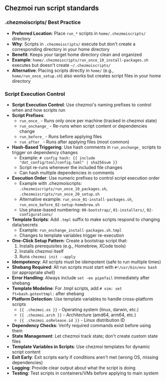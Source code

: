 ## Chezmoi run script standards

### .chezmoiscripts/ Best Practice

- **Preferred Location**: Place `run_*` scripts in `home/.chezmoiscripts/` directory
- **Why**: Scripts in `.chezmoiscripts/` execute but don't create a corresponding directory in your home directory
- **Benefit**: Keeps your target home directory clean and organized
- **Example**: `home/.chezmoiscripts/run_once_10_install-packages.sh` executes but doesn't create `~/.chezmoiscripts/`
- **Alternative**: Placing scripts directly in `home/` (e.g., `home/run_once_setup.sh`) also works but creates script files in your home directory

### Script Execution Control

- **Script Execution Control**: Use chezmoi's naming prefixes to control when and how scripts run
- **Script Prefixes**:
  - `run_once_` - Runs only once per machine (tracked in chezmoi state)
  - `run_onchange_` - Re-runs when script content or dependencies change
  - `run_before_` - Runs before applying files
  - `run_after_` - Runs after applying files (most common)
- **Hash-Based Triggering**: Use hash comments in `run_onchange_` scripts to trigger on dependency changes
  - Example: `# config hash: {{ include "dot_config/tool/config.toml" | sha256sum }}`
  - Script re-runs whenever the included file changes
  - Can hash multiple dependencies in comments
- **Execution Order**: Use numeric prefixes to control script execution order
  - Example with .chezmoiscripts: `.chezmoiscripts/run_once_10_packages.sh`, `.chezmoiscripts/run_once_20_setup.sh`
  - Alternative example: `run_once_01-install-packages.sh`, `run_once_before_02-setup-homebrew.sh`
  - Use phase-based numbering: `00-bootstrap/`, `01-installers/`, `02-configurations/`
- **Template Scripts**: Add `.tmpl` suffix to make scripts respond to changing data/secrets
  - Example: `run_onchange_install-packages.sh.tmpl`
  - Changes to template variables trigger re-execution
- **One-Click Setup Pattern**: Create a bootstrap script that:
  1. Installs prerequisites (e.g., Homebrew, XCode tools)
  2. Installs chezmoi itself
  3. Runs `chezmoi init --apply`
- **Idempotency**: All scripts must be idempotent (safe to run multiple times)
- **Shebang Required**: All run scripts must start with `#!/usr/bin/env bash` (or appropriate shell)
- **Error Handling**: Always include `set -eo pipefail` immediately after shebang
- **Template Modeline**: For .tmpl scripts, add `# vim: set ft=bash.gotexttmpl:` after shebang
- **Platform Detection**: Use template variables to handle cross-platform scripts
  - `{{ .chezmoi.os }}` - Operating system (linux, darwin, etc.)
  - `{{ .chezmoi.arch }}` - Architecture (amd64, arm64, etc.)
  - `{{ .chezmoi.osRelease.id }}` - Linux distribution ID
- **Dependency Checks**: Verify required commands exist before using them
- **State Management**: Let chezmoi track state; don't create custom state files
- **Template Variables in Scripts**: Use chezmoi templates for dynamic script content
- **Exit Early**: Exit scripts early if conditions aren't met (wrong OS, missing dependencies)
- **Logging**: Provide clear output about what the script is doing
- **Testing**: Test scripts in containers/VMs before applying to main system
